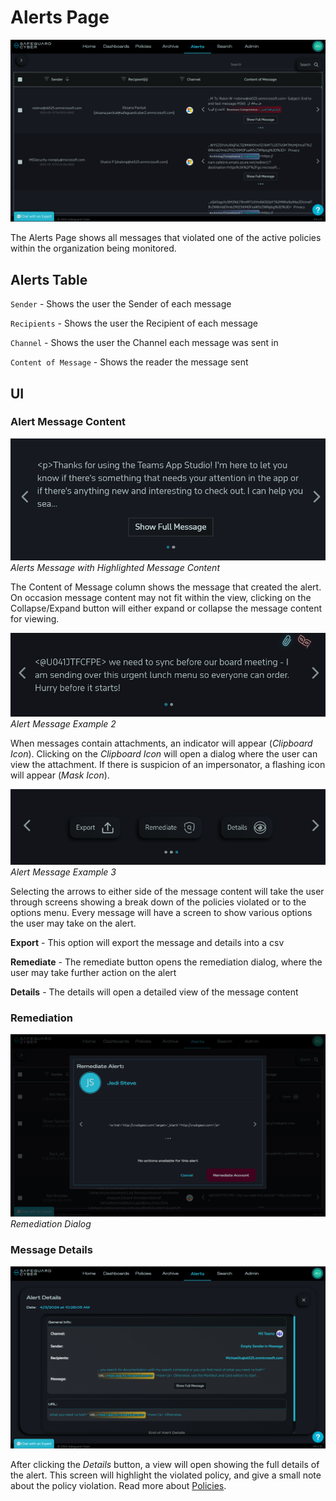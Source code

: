 # Alerts Page 

![Alerts Page](Images/Alerts/AlertsPage.png)

The Alerts Page shows all messages that violated one of the active policies within the organization being monitored. 

## Alerts Table

`Sender` - Shows the user the Sender of each message

`Recipients` - Shows the user the Recipient of each message

`Channel` - Shows the user the Channel each message was sent in

`Content of Message` - Shows the reader the message sent


## UI

### Alert Message Content

![Alert Message Example](Images/Alerts/MessageContent.png)
*Alerts Message with Highlighted Message Content*

The Content of Message column shows the message that created the alert. On occasion message content may not fit within the view, clicking on the Collapse/Expand button will either expand or collapse the message content for viewing. 


![Alert Message Example 2](Images/Alerts/AlertsPageAlertExample2.png)
*Alert Message Example 2*

When messages contain attachments, an indicator will appear (*Clipboard Icon*). Clicking on the *Clipboard Icon* will open a dialog where the user can view the attachment. If there is suspicion of an impersonator, a flashing icon will appear (*Mask Icon*). 


![Alert Message Example 3](Images/Alerts/AlertsPageAlertExample3.png)
*Alert Message Example 3*

Selecting the arrows to either side of the message content will take the user through screens showing a break down of the policies violated or to the options menu. Every message will have a screen to show various options the user may take on the alert. 

**Export** - This option will export the message and details into a csv

**Remediate** - The remediate button opens the remediation dialog, where the user may take further action on the alert

**Details** - The details will open a detailed view of the message content

### Remediation

![Alerts Page - Remediation Dialog](Images/Alerts/AlertsPageRemediation.png)
*Remediation Dialog*

### Message Details

![Alert Details](Images/Alerts/MessageDetails.png)

After clicking the *Details* button, a view will open showing the full details of the alert. This screen will highlight the violated policy, and give a small note about the policy violation. Read more about [Policies](Policy_Page.md).